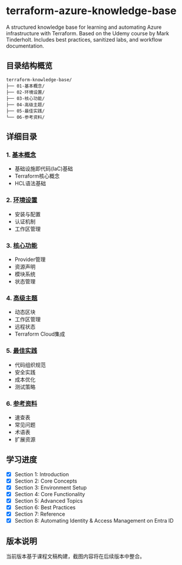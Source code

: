 # terraform-azure-knowledge-base
A structured knowledge base for learning and automating Azure infrastructure with Terraform. Based on the Udemy course by Mark Tinderholt. Includes best practices, sanitized labs, and workflow documentation.

## 目录结构概览
```
terraform-knowledge-base/
├── 01-基本概念/
├── 02-环境设置/
├── 03-核心功能/
├── 04-高级主题/
├── 05-最佳实践/
└── 06-参考资料/
```

## 详细目录
### 1. [基本概念](01-基本概念/README.md)
- 基础设施即代码(IaC)基础
- Terraform核心概念
- HCL语法基础

### 2. [环境设置](02-环境设置/README.md)
- 安装与配置
- 认证机制
- 工作区管理

### 3. [核心功能](03-核心功能/README.md)
- Provider管理
- 资源声明
- 模块系统
- 状态管理

### 4. [高级主题](04-高级主题/README.md)
- 动态区块
- 工作区管理
- 远程状态
- Terraform Cloud集成

### 5. [最佳实践](05-最佳实践/README.md)
- 代码组织规范
- 安全实践
- 成本优化
- 测试策略

### 6. [参考资料](06-参考资料/README.md)
- 速查表
- 常见问题
- 术语表
- 扩展资源

## 学习进度

- [x] Section 1: Introduction
- [x] Section 2: Core Concepts
- [x] Section 3: Environment Setup
- [x] Section 4: Core Functionality
- [x] Section 5: Advanced Topics
- [x] Section 6: Best Practices
- [x] Section 7: Reference
- [x] Section 8: Automating Identity & Access Management on Entra ID

## 版本说明
当前版本基于课程文稿构建，截图内容将在后续版本中整合。